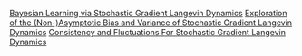 [Bayesian Learning via Stochastic Gradient Langevin Dynamics](http://www.stats.ox.ac.uk/~teh/research/compstats/WelTeh2011a.pdf)
[Exploration of the (Non-)Asymptotic Bias and Variance of Stochastic Gradient Langevin Dynamics](https://www.jmlr.org/papers/volume17/15-494/15-494.pdf)
[Consistency and Fluctuations For Stochastic Gradient Langevin Dynamics](https://www.jmlr.org/papers/volume17/teh16a/teh16a.pdf)
